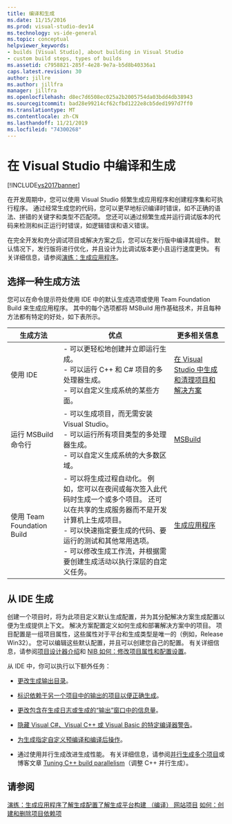 ```yaml
---
title: 编译和生成
ms.date: 11/15/2016
ms.prod: visual-studio-dev14
ms.technology: vs-ide-general
ms.topic: conceptual
helpviewer_keywords:
- builds [Visual Studio], about building in Visual Studio
- custom build steps, types of builds
ms.assetid: c7958821-285f-4e28-9e7a-b5d8b40336a1
caps.latest.revision: 30
author: jillre
ms.author: jillfra
manager: jillfra
ms.openlocfilehash: d8ec7d6508ec025a2b2005754da03bdd4db38943
ms.sourcegitcommit: bad28e99214cf62cfbd1222e8cb5ded1997d7ff0
ms.translationtype: MT
ms.contentlocale: zh-CN
ms.lasthandoff: 11/21/2019
ms.locfileid: "74300268"
---
```

# <a name="compiling-and-building-in-visual-studio"></a>在 Visual Studio 中编译和生成
[!INCLUDE[vs2017banner](../includes/vs2017banner.md)]

在开发周期中，您可以使用 Visual Studio 频繁生成应用程序和创建程序集和可执行程序。 通过经常生成您的代码，您可以更早地标识编译时错误，如不正确的语法、拼错的关键字和类型不匹配项。 您还可以通过频繁生成并运行调试版本的代码来检测和纠正运行时错误，如逻辑错误和语义错误。

 在完全开发和充分调试项目或解决方案之后，您可以在发行版中编译其组件。 默认情况下，发行版将进行优化，并且设计为比调试版本更小且运行速度更快。 有关详细信息，请参阅[演练：生成应用程序](../ide/walkthrough-building-an-application.md)。

## <a name="choosing-a-build-method"></a>选择一种生成方法
 您可以在命令提示符处使用 IDE 中的默认生成选项或使用 Team Foundation Build 来生成应用程序。 其中的每个选项都将 MSBuild 用作基础技术，并且每种方法都有特定的好处，如下表所示。

|生成方法|优点|更多相关信息|
|------------------|--------------|--------------------------|
|使用 IDE|-   可以更轻松地创建并立即运行生成。<br />-   可以运行 C++ 和 C# 项目的多处理器生成。<br />-   可以自定义生成系统的某些方面。|[在 Visual Studio 中生成和清理项目和解决方案](../ide/building-and-cleaning-projects-and-solutions-in-visual-studio.md)|
|运行 MSBuild 命令行|-   可以生成项目，而无需安装 Visual Studio。<br />-   可以运行所有项目类型的多处理器生成。<br />-   可以自定义生成系统的大多数区域。|[MSBuild](../msbuild/msbuild.md)|
|使用 Team Foundation Build|-   可以将生成过程自动化。 例如，您可以在夜间或每次签入此代码时生成一个或多个项目。 还可以在共享的生成服务器而不是开发计算机上生成项目。<br />-   可以快速指定要生成的代码、要运行的测试和其他常用选项。<br />-   可以修改生成工作流，并根据需要创建生成活动以执行深层的自定义任务。|[生成应用程序](/azure/devops/pipelines/index)|

## <a name="building-from-the-ide"></a>从 IDE 生成
 创建一个项目时，将为此项目定义默认生成配置，并为其分配解决方案生成配置以便为生成提供上下文。 解决方案配置定义如何生成和部署解决方案中的项目。 项目配置是一组项目属性，这些属性对于平台和生成类型是唯一的（例如，Release Win32）。 您可以编辑这些默认配置，并且可以创建您自己的配置。 有关详细信息，请参阅[项目设计器介绍](https://msdn.microsoft.com/898dd854-c98d-430c-ba1b-a913ce3c73d7)和 [NIB 如何：修改项目属性和配置设置](https://msdn.microsoft.com/e7184bc5-2f2b-4b4f-aa9a-3ecfcbc48b67)。

 从 IDE 中，你可以执行以下额外任务：

- [更改生成输出目录](../ide/how-to-change-the-build-output-directory.md)。

- [标识依赖于另一个项目中的输出的项目以便正确生成](../ide/how-to-create-and-remove-project-dependencies.md)。

- [更改包含在生成日志或生成的“输出”窗口中的信息量](../ide/how-to-view-save-and-configure-build-log-files.md)。

- [隐藏 Visual C#、Visual C++ 或 Visual Basic 的特定编译器警告](../ide/how-to-suppress-compiler-warnings.md)。

- [为生成指定自定义预编译和编译后操作](../ide/specifying-custom-build-events-in-visual-studio.md)。

- 通过使用并行生成改进生成性能。 有关详细信息，请参阅[并行生成多个项目](../msbuild/building-multiple-projects-in-parallel-with-msbuild.md)或博客文章 [Tuning C++ build parallelism](https://blogs.msdn.microsoft.com/msbuild/2010/03/07/tuning-c-build-parallelism-in-vs2010/)（调整 C++ 并行生成）。

## <a name="see-also"></a>请参阅
 [演练：生成应用程序](../ide/walkthrough-building-an-application.md)[了解生成配置](../ide/understanding-build-configurations.md)[了解生成平台](../ide/understanding-build-platforms.md)[构建 （编译） 网站项目](https://msdn.microsoft.com/library/a9cbb88c-8fff-4c67-848b-98fbfd823193) [如何：创建和删除项目依赖项](../ide/how-to-create-and-remove-project-dependencies.md)
